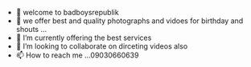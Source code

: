- 👋 welcome to badboysrepublik
- 👀 we offer best and quality photographs and vidoes for birthday and shouts ...
- 🌱 I’m currently offering the best services 
- 💞️ I’m looking to collaborate on dirceting videos also
- 📫 How to reach me ...09030660639

<!---
badboysrepublik/badboysrepublik is a ✨ special ✨ repository because its `README.md` (this file) appears on your GitHub profile.
You can click the Preview link to take a look at your changes.
--->
